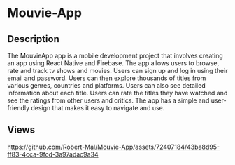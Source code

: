 # Mouvie-App

## Description

The MouvieApp app is a mobile development project that involves creating an app using React Native and Firebase. The app allows users to browse, rate and track tv shows and movies. Users can sign up and log in using their email and password. Users can then explore thousands of titles from various genres, countries and platforms. Users can also see detailed information about each title. Users can rate the titles they have watched and see the ratings from other users and critics. The app has a simple and user-friendly design that makes it easy to navigate and use.

## Views

https://github.com/Robert-Mal/Mouvie-App/assets/72407184/43ba8d95-ff83-4cca-9fcd-3a97adac9a34
